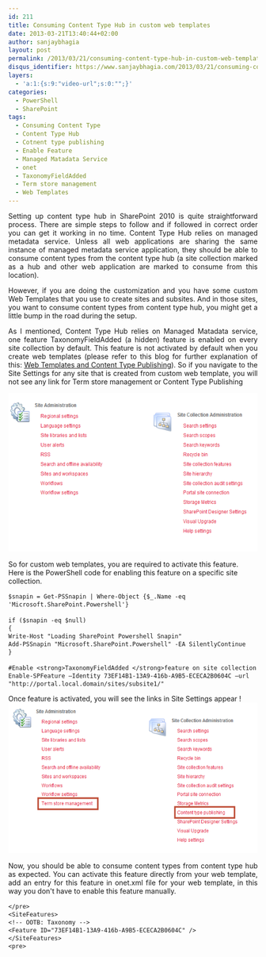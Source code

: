 ```yaml
---
id: 211
title: Consuming Content Type Hub in custom web templates
date: 2013-03-21T13:40:44+02:00
author: sanjaybhagia
layout: post
permalink: /2013/03/21/consuming-content-type-hub-in-custom-web-templates/
disqus_identifier: https://www.sanjaybhagia.com/2013/03/21/consuming-content-type-hub-in-custom-web-templates/
layers:
  - 'a:1:{s:9:"video-url";s:0:"";}'
categories:
  - PowerShell
  - SharePoint
tags:
  - Consuming Content Type
  - Content Type Hub
  - Cotnent type publishing
  - Enable Feature
  - Managed Matadata Service
  - onet
  - TaxonomyFieldAdded
  - Term store management
  - Web Templates
---
```

<p style="text-align: justify;">Setting up content type hub in SharePoint 2010 is quite straightforward process. There are simple steps to follow and if followed in correct order you can get it working in no time. Content Type Hub relies on managed metadata service. Unless all web applications are sharing the same instance of managed metadata service application, they should be able to consume content types from the content type hub (a site collection marked as a hub and other web application are marked to consume from this location).</p>
<p style="text-align: justify;">However, if you are doing the customization and you have some custom Web Templates that you use to create sites and subsites. And in those sites, you want to consume content types from content type hub, you might get a little bump in the road during the setup.</p>
<p style="text-align: justify;">As I mentioned, Content Type Hub relies on Managed Matadata service, one feature TaxonomyFieldAdded (a hidden) feature is enabled on every site collection by default. This feature is not activated by default when you create web templates (please refer to this blog for further explanation of this: <a href="http://blogs.msdn.com/b/chaks/archive/2011/09/04/web-templates-and-content-type-publishing.aspx">Web Templates and Content Type Publishing</a>). So if you navigate to the Site Settings for any site that is created from custom web template, you will not see any link for Term store management or Content Type Publishing</p>
<p style="text-align: center;"><a href="/images/sitesettings-featuredisabled.png"><img class=" wp-image-212 aligncenter" src="/images/sitesettings-featuredisabled.png" alt="sitesettings-featuredisabled" width="540" height="320" /></a></p>
So for custom web templates, you are required to activate this feature.  Here is the PowerShell code for enabling this feature on a specific site collection.

<pre><code class="ps">$snapin = Get-PSSnapin | Where-Object {$_.Name -eq 'Microsoft.SharePoint.Powershell'}

if ($snapin -eq $null)
{
Write-Host "Loading SharePoint Powershell Snapin"
Add-PSSnapin "Microsoft.SharePoint.Powershell" -EA SilentlyContinue
}

#Enable &lt;strong&gt;TaxonomyFieldAdded &lt;/strong&gt;feature on site collection
Enable-SPFeature –Identity 73EF14B1-13A9-416b-A9B5-ECECA2B0604C –url "http://portal.local.domain/sites/subsite1/"</code></pre>

Once feature is activated, you will see the links in Site Settings appear !
<a href="/images/sitesettings-featureenabled.png"><img class="wp-image-213 aligncenter" src="/images/sitesettings-featureenabled.png" alt="sitesettings-featureenabled" width="540" height="303" /></a>
<p style="text-align: justify;">Now, you should be able to consume content types from content type hub as expected. You can activate this feature directly from your web template, add an entry for this feature in onet.xml file for your web template, in this way you don't have to enable this feature manually.</p>
<pre><code class="xml">&lt;/pre&gt;
&lt;SiteFeatures&gt;
&lt;!-- OOTB: Taxonomy --&gt;
&lt;Feature ID="73EF14B1-13A9-416b-A9B5-ECECA2B0604C" /&gt;
&lt;/SiteFeatures&gt;
&lt;pre&gt;</code></pre>